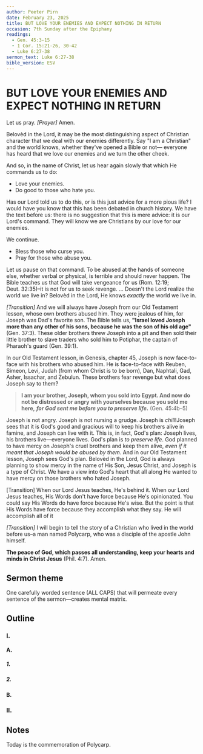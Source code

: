 ```yaml
---
author: Peeter Pirn
date: February 23, 2025
title: BUT LOVE YOUR ENEMIES AND EXPECT NOTHING IN RETURN
occasion: 7th Sunday after the Epiphany
readings:
  - Gen. 45:3-15
  - 1 Cor. 15:21-26, 30-42
  - Luke 6:27-38
sermon_text: Luke 6:27-38
bible_version: ESV
---
```


# BUT LOVE YOUR ENEMIES AND EXPECT NOTHING IN RETURN

Let us pray. *\[Prayer]*  Amen.

Belovèd in the Lord, it may be the most distinguishing aspect of Christian character that we deal with our enemies differently. Say "I am a Christian" and the world knows, whether they've opened a Bible or not—
everyone has heard that we love our enemies and we turn the other cheek.

And so, in the name of Christ, let us hear again slowly that which He commands us to do:
* Love your enemies.
* Do good to those who hate you.

Has our Lord told us to do this, or is this just advice for a more pious life? I would have you know that this has been debated in church history. We have the text before us: there is no suggestion that this is mere advice: it is our Lord's command. They will know we are Christians by our love for our enemies.

We continue.
* Bless those who curse you.
* Pray for those who abuse you.

Let us pause on that command. To be abused at the hands of someone else, whether verbal or physical, is terrible and should never happen. The Bible teaches us that God will take vengeance for us (Rom. 12:19; Deut. 32:35)–it is not for us to seek revenge. … Doesn't the Lord realize the world we live in? Belovèd in the Lord, He knows *exactly* the world we live in.

*\[Transition]*  And we will always have Joseph from our Old Testament lesson, whose own brothers abused him. They were jealous of him, for Joseph was Dad's favorite son. The Bible tells us, **"Israel loved Joseph more than any other of his sons, because he was the son of his old age"**  (Gen. 37:3). These older brothers threw Joseph into a pit and then sold their little brother to slave traders who sold him to Potiphar, the captain of Pharaoh's guard (Gen. 39:1).

In our Old Testament lesson, in Genesis, chapter 45, Joseph is now face-to-face with his brothers who abused him. He is face-to-face with Reuben, Simeon, Levi, Judah (from whom Christ is to be born), Dan, Naphtali, Gad, Asher, Issachar, and Zebulun. These brothers fear revenge but what does Joseph say to them?
> **I am your brother, Joseph, whom you sold into Egypt. And now do not be distressed or angry with yourselves because you sold me here,** ***for God sent me before you to preserve life*.**  (Gen. 45:4b–5)

Joseph is not angry. Joseph is not nursing a grudge. Joseph is *chill*!Joseph sees that it is God's good and gracious will to keep his brothers alive in famine, and Joseph can live with it. This is, in fact, God's plan: Joseph lives, his brothers live—everyone lives. God's plan is *to preserve life*. God planned to have mercy on Joseph's cruel brothers and keep them alive, *even if it meant that Joseph would be abused by them*. And in our Old Testament lesson, Joseph sees God's plan. Belovèd in the Lord, God is always planning to show mercy in the name of His Son, Jesus Christ, and Joseph is a type of Christ. We have a view into God's heart that all along He wanted to have mercy on those brothers who hated Joseph.

\[Transition] When our Lord Jesus teaches, He's behind it. When our Lord Jesus teaches, His Words don't have force because He's opinionated. You could say His Words do have force because He's wise. But the point is that His Words have force because they accomplish what they say. He will accomplish all of it

*\[Transition]*  I will begin to tell the story of a Christian who lived in the world before us–a man named Polycarp, who was a disciple of the apostle John himself.


**The peace of God, which passes all understanding, keep your hearts and minds in Christ Jesus** (Phil. 4:7). Amen.

## Sermon theme
One carefully worded sentence (ALL CAPS) that will permeate every sentence of the sermon—creates mental matrix.
## Outline
### I.
#### A.
##### 1.
##### 2.
#### B.
### II.
## Notes
Today is the commemoration of Polycarp.
